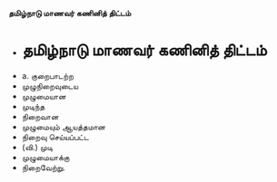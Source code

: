 **தமிழ்நாடு மாணவர் கணினித் திட்டம்**
- # தமிழ்நாடு மாணவர் கணினித் திட்டம்
- a. குறைபாடற்ற
- முழுநிறைவுடைய
- முழுமையான
- முடிந்த
- நிறைவான
- முழுமையும் ஆயத்தமான
- நிறைவு செய்யப்பட்ட
- (வி.) முடி
- முழுமையாக்கு
- நிறைவேற்று.

